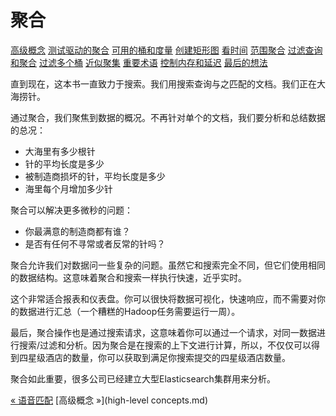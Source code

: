 聚合
========

[高级概念](high-level-concepts.md)
[测试驱动的聚合](aggregation-test-drive.md)
[可用的桶和度量](available-buckets-and-metrics.md)
[创建矩形图](building-bar-charts.md)
[看时间](looking-at-time.md)
[范围聚合](scoping-aggregations.md)
[过滤查询和聚合](filtering-queries-and-aggregations.md)
[过滤多个桶](sorting-multivalue-buckets.md)
[近似聚集](approximate-aggregations.md)
[重要术语](significant-terms.md)
[控制内存和延迟](controlling-memory-use-and-latency.md)
[最后的想法](closing-thoughts.md)

直到现在，这本书一直致力于搜索。我们用搜索查询与之匹配的文档。我们正在大海捞针。

通过聚合，我们聚焦到数据的概况。不再针对单个的文档，我们要分析和总结数据的总况：

* 大海里有多少根针
* 针的平均长度是多少
* 被制造商损坏的针，平均长度是多少
* 海里每个月增加多少针

聚合可以解决更多微秒的问题：
* 你最满意的制造商都有谁？
* 是否有任何不寻常或者反常的针吗？

聚合允许我们对数据问一些复杂的问题。虽然它和搜索完全不同，但它们使用相同的数据结构。这意味着聚合和搜索一样执行快速，近乎实时。

这个非常适合报表和仪表盘。你可以很快将数据可视化，快速响应，而不需要对你的数据进行汇总（一个糟糕的Hadoop任务需要运行一周）。

最后，聚合操作也是通过搜索请求，这意味着你可以通过一个请求，对同一数据进行搜索/过滤和分析。因为聚合是在搜索的上下文进行计算，所以，不仅仅可以得到四星级酒店的数量，你可以获取到满足你搜索提交的四星级酒店数量。

聚合如此重要，很多公司已经建立大型Elasticsearch集群用来分析。


[« 语音匹配](../../phonetic-matching.md)      [高级概念 »](high-level concepts.md)
